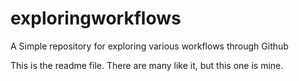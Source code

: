 # exploringworkflows
A Simple repository for exploring various workflows through Github

This is the readme file. There are many like it, but this one is mine.
